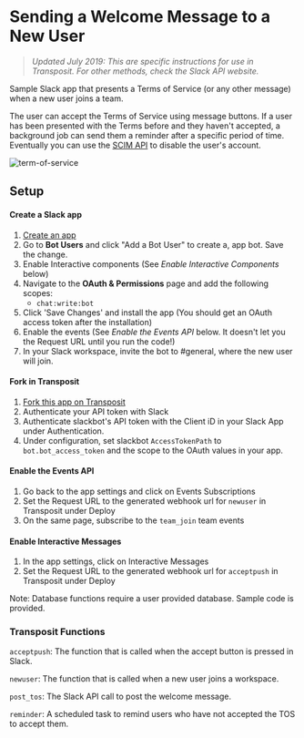 # Sending a Welcome Message to a New User

> _Updated July 2019: This are specific instructions for use in Transposit. For other methods, check the Slack API website._

Sample Slack app that presents a Terms of Service (or any other message) when a new user joins a team.

The user can accept the Terms of Service using message buttons. If a user has been presented with the Terms before and they haven't accepted, a background job can send them a reminder after a specific period of time. Eventually you can use the [SCIM API](https://api.slack.com/scim) to disable the user's account.

![term-of-service](https://user-images.githubusercontent.com/700173/27111030-42359a02-5062-11e7-9750-385ae9ca084e.png)

## Setup

#### Create a Slack app

1. [Create an app](https://api.slack.com/apps)
2. Go to **Bot Users** and click "Add a Bot User" to create a, app bot. Save the change.
3. Enable Interactive components (See _Enable Interactive Components_ below)
4. Navigate to the **OAuth & Permissions** page and add the following scopes:
   - `chat:write:bot`
5. Click 'Save Changes' and install the app (You should get an OAuth access token after the installation)
6. Enable the events (See _Enable the Events API_ below. It doesn't let you the Request URL until you run the code!)
7. In your Slack workspace, invite the bot to #general, where the new user will join.

#### Fork in Transposit

1. [Fork this app on Transposit](https://console.transposit.com/t/transposit-sample/slack_terms_of_service_sample?readme=true)
2. Authenticate your API token with Slack
3. Authenticate slackbot's API token with the Client iD in your Slack App under Authentication.
4. Under configuration, set slackbot `AccessTokenPath` to `bot.bot_access_token` and the scope to the OAuth values in your app.

#### Enable the Events API

1. Go back to the app settings and click on Events Subscriptions
2. Set the Request URL to the generated webhook url for `newuser` in Transposit under Deploy
3. On the same page, subscribe to the `team_join` team events

#### Enable Interactive Messages

1. In the app settings, click on Interactive Messages
2. Set the Request URL to the generated webhook url for `acceptpush` in Transposit under Deploy

Note: Database functions require a user provided database. Sample code is provided.

### Transposit Functions

`acceptpush`: The function that is called when the accept button is pressed in Slack.

`newuser`: The function that is called when a new user joins a workspace.

`post_tos`: The Slack API call to post the welcome message.

`reminder`: A scheduled task to remind users who have not accepted the TOS to accept them.
